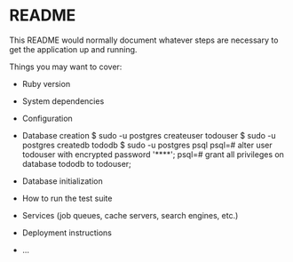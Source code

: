 # README

This README would normally document whatever steps are necessary to get the
application up and running.

Things you may want to cover:

* Ruby version

* System dependencies

* Configuration

* Database creation
        $ sudo -u postgres createuser todouser
        $ sudo -u postgres createdb tododb
        $ sudo -u postgres psql
        psql=# alter user todouser with encrypted password '****';
        psql=# grant all privileges on database tododb to todouser;


* Database initialization

* How to run the test suite

* Services (job queues, cache servers, search engines, etc.)

* Deployment instructions

* ...
